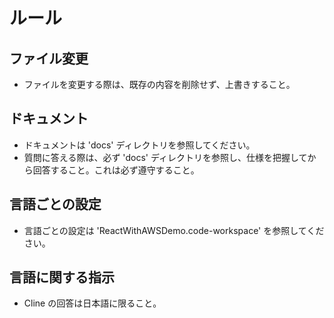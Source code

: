 # ルール

## ファイル変更
- ファイルを変更する際は、既存の内容を削除せず、上書きすること。

## ドキュメント
- ドキュメントは 'docs' ディレクトリを参照してください。
- 質問に答える際は、必ず 'docs' ディレクトリを参照し、仕様を把握してから回答すること。これは必ず遵守すること。

## 言語ごとの設定
- 言語ごとの設定は 'ReactWithAWSDemo.code-workspace' を参照してください。

## 言語に関する指示
- Cline の回答は日本語に限ること。
